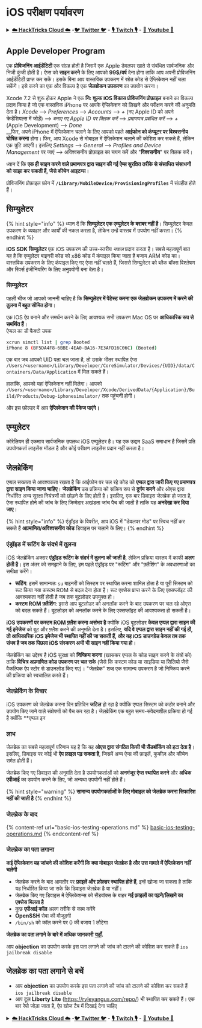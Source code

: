 # iOS परीक्षण पर्यावरण

<details>

<summary><a href="https://cloud.hacktricks.xyz/pentesting-cloud/pentesting-cloud-methodology"><strong>☁️ HackTricks Cloud ☁️</strong></a> -<a href="https://twitter.com/hacktricks_live"><strong>🐦 Twitter 🐦</strong></a> - <a href="https://www.twitch.tv/hacktricks_live/schedule"><strong>🎙️ Twitch 🎙️</strong></a> - <a href="https://www.youtube.com/@hacktricks_LIVE"><strong>🎥 Youtube 🎥</strong></a></summary>

* क्या आप किसी **साइबर सुरक्षा कंपनी** में काम करते हैं? क्या आप अपनी कंपनी को **HackTricks में विज्ञापित** देखना चाहते हैं? या क्या आपको **PEASS की नवीनतम संस्करण या HackTricks को PDF में डाउनलोड करने का उपयोग** करने की आवश्यकता है? [**सदस्यता योजनाएं**](https://github.com/sponsors/carlospolop) की जांच करें!
* [**The PEASS Family**](https://opensea.io/collection/the-peass-family) की खोज करें, हमारा एकल [**NFT**](https://opensea.io/collection/the-peass-family) संग्रह।
* [**आधिकारिक PEASS & HackTricks swag**](https://peass.creator-spring.com) प्राप्त करें
* [**💬**](https://emojipedia.org/speech-balloon/) [**Discord समूह**](https://discord.gg/hRep4RUj7f) या [**टेलीग्राम समूह**](https://t.me/peass) में **शामिल** हों या मुझे **Twitter** [**🐦**](https://github.com/carlospolop/hacktricks/tree/7af18b62b3bdc423e11444677a6a73d4043511e9/\[https:/emojipedia.org/bird/README.md)[**@carlospolopm**](https://twitter.com/hacktricks\_live)** का पालन करें**।
* **अपने हैकिंग ट्रिक्स को** [**hacktricks रेपो**](https://github.com/carlospolop/hacktricks) **और** [**hacktricks-cloud रेपो**](https://github.com/carlospolop/hacktricks-cloud) **में पीआर जमा करके अपना योगदान दें।**

</details>

## Apple Developer Program

एक **प्रोविजनिंग आईडेंटिटी** एक संग्रह होती है जिसमें एक Apple डेवलपर खाते से संबंधित सार्वजनिक और निजी कुंजी होती है। ऐप्स को **साइन करने** के लिए आपको **99$/वर्ष** देना होगा ताकि आप अपनी प्रोविजनिंग आईडेंटिटी प्राप्त कर सकें। इसके बिना आप वास्तविक उपकरण में स्रोत कोड से ऐप्लिकेशन नहीं चला सकेंगे। इसे करने का एक और विकल्प है एक **जेलब्रोकन उपकरण** का उपयोग करना।

Xcode 7.2 से शुरू होकर Apple ने एक **नि: शुल्क iOS विकास प्रोविजनिंग प्रोफ़ाइल** बनाने का विकल्प प्रदान किया है जो एक वास्तविक iPhone पर आपके ऐप्लिकेशन को लिखने और परीक्षण करने की अनुमति देता है। _Xcode_ --> _Preferences_ --> _Accounts_ --> _+_ (नए Apple ID को अपने क्रेडेंशियल्स में जोड़ें) --> _बनाए गए Apple ID पर क्लिक करें_ --> _प्रमाणपत्र प्रबंधित करें_ --> _+_ (Apple Development) --> _Done_\
\_\_फिर, अपने iPhone में ऐप्लिकेशन चलाने के लिए आपको पहले **आईफोन को कंप्यूटर पर विश्वसनीय घोषित करना** होगा। फिर, आप Xcode से मोबाइल में ऐप्लिकेशन चलाने की कोशिश कर सकते हैं, लेकिन एक त्रुटि आएगी। इसलिए _Settings_ --> _General_ --> _Profiles and Device Management_ पर जाएं --> अविश्वसनीय प्रोफ़ाइल का चयन करें और "**विश्वसनीय**" पर क्लिक करें।

ध्यान दें कि **एक ही साइन करने वाले प्रमाणपत्र द्वारा साइन की गई ऐप्स सुरक्षित तरीके से संसाधित संसाधनों को साझा कर सकती हैं, जैसे कीचेन आइटम्स**।

प्रोविजनिंग प्रोफ़ाइल फ़ोन में **`/Library/MobileDevice/ProvisioningProfiles`** में संग्रहीत होते हैं।

## **सिम्युलेटर**

{% hint style="info" %}
ध्यान दें कि **सिम्युलेटर एक एम्युलेटर के बराबर नहीं है**। सिम्युलेटर केवल उपकरण के व्यवहार और कार्यों की नकल करता है, लेकिन उन्हें वास्तव में उपयोग नहीं करता।
{% endhint %}

**iOS SDK सिम्युलेटर** एक iOS उपकरण की उच्च-स्तरीय _नकल_ प्रदान करता है। सबसे महत्वपूर्ण बात यह है कि एम्युलेटर बाइनरी कोड को x86 कोड में कंपाइल किया जाता है बजाय ARM कोड का। वास्तविक उपकरण के लिए कंपाइल किए गए ऐप्स नहीं चलते हैं, जिससे सिम्युलेटर को ब्लैक बॉक्स विश्लेषण और रिवर्स इंजीनियरिंग के लिए अनुपयोगी बना देता है।

### **सिम्युलेटर**

पहली चीज जो आपको जाननी चाहिए है कि **सिम्युलेटर में पेंटेस्ट करना एक जेलब्रोकन उपकरण में करने की तुलना में बहुत सीमित होगा**।

एक iOS ऐप बनाने और समर्थन करने के लिए आवश्यक सभी उपकरण Mac OS पर **आधिकारिक रूप से समर्थित हैं**।\
ऐप्पल का डी फैक्टो उपक
```bash
xcrun simctl list | grep Booted
iPhone 8 (BF5DA4F8-6BBE-4EA0-BA16-7E3AFD16C06C) (Booted)
```
एक बार जब आपको UID पता चल जाता है, तो उसके भीतर स्थापित ऐप्स `/Users/<username>/Library/Developer/CoreSimulator/Devices/{UID}/data/Containers/Data/Application` में मिल सकते हैं।

हालांकि, आपको यहां ऐप्लिकेशन नहीं मिलेगा। आपको `/Users/<username>/Library/Developer/Xcode/DerivedData/{Application}/Build/Products/Debug-iphonesimulator/` तक पहुंचनी होगी।

और इस फ़ोल्डर में आप **ऐप्लिकेशन की पैकेज पाएंगे।**

## एम्युलेटर

कोरेलियम ही एकमात्र सार्वजनिक उपलब्ध iOS एम्युलेटर है। यह एक उद्यम SaaS समाधान है जिसमें प्रति उपयोगकर्ता लाइसेंस मॉडल है और कोई परीक्षण लाइसेंस प्रदान नहीं करता है।

## जेलब्रेकिंग

एप्पल सख्तता से आवश्यकता रखता है कि आईफोन पर चल रहे कोड को **एप्पल द्वारा जारी किए गए प्रमाणपत्र द्वारा साइन किया जाना चाहिए**। **जेलब्रेकिंग** उस प्रक्रिया को सक्रिय रूप से **दुर्गम करने** और ओएस द्वारा निर्धारित अन्य सुरक्षा नियंत्रणों को छोड़ने के लिए होती है। इसलिए, एक बार डिवाइस जेलब्रेक हो जाता है, ऐप्स स्थापित होने की जांच के लिए जिम्मेदार अखंडता जांच पैच की जाती है ताकि यह **अनदेखा कर दिया जाए**।

{% hint style="info" %}
एंड्रॉइड के विपरीत, आप iOS में "डेवलपर मोड" पर स्विच नहीं कर सकते हैं **अप्रमाणित/अविश्वसनीय कोड** डिवाइस पर चलाने के लिए।
{% endhint %}

### एंड्रॉइड में रूटिंग के संदर्भ में तुलना

iOS जेलब्रेकिंग अक्सर **एंड्रॉइड रूटिंग के संदर्भ में तुलना की जाती है**, लेकिन प्रक्रिया वास्तव में काफी **अलग होती है**। इस अंतर को समझाने के लिए, हम पहले एंड्रॉइड पर "रूटिंग" और "फ़्लैशिंग" के अवधारणाओं का समीक्षा करेंगे।

* **रूटिंग**: इसमें सामान्यतः `su` बाइनरी को सिस्टम पर स्थापित करना शामिल होता है या पूरी सिस्टम को रूट किया गया कस्टम ROM से बदल देना होता है। रूट एक्सेस प्राप्त करने के लिए एक्सप्लॉइट की आवश्यकता नहीं होती है जब तक बूटलोडर उपयुक्त हो।
* **कस्टम ROM फ़्लैशिंग**: इससे आप बूटलोडर को अनलॉक करने के बाद उपकरण पर चल रहे ओएस को बदल सकते हैं। बूटलोडर को अनलॉक करने के लिए एक्सप्लॉइट की आवश्यकता हो सकती है।

**iOS उपकरणों पर कस्टम ROM फ़्लैश करना असंभव है** क्योंकि iOS बूटलोडर **केवल एप्पल द्वारा साइन की गई इमेजेज** को बूट और फ़्लैश करने की अनुमति देता है। इसलिए, **यदि वे एप्पल द्वारा साइन नहीं की गई हों, तो आधिकारिक iOS इमेजेज भी स्थापित नहीं की जा सकती हैं, और यह iOS डाउनग्रेड केवल तब तक संभव है जब तक पिछला iOS संस्करण अभी भी साइन नहीं किया गया हो**।

जेलब्रेकिंग का उद्देश्य है iOS सुरक्षा को **निष्क्रिय करना** (खासकर एप्पल के कोड साइन करने के तंत्रों को) ताकि **विचित्र अप्रमाणित कोड उपकरण पर चल सके** (जैसे कि कस्टम कोड या साइडिया या सिलियो जैसे वैकल्पिक ऐप स्टोर से डाउनलोड किए गए)। "जेलब्रेक" शब्द एक सामान्य उपकरण है जो निष्क्रिय करने की प्रक्रिया को स्वचालित करते हैं।

### जेलब्रेकिंग के विचार

iOS उपकरण को जेलब्रेक करना दिन प्रतिदिन **जटिल** हो रहा है क्योंकि एप्पल सिस्टम को कठोर बनाने और उपयोग किए जाने वाले संक्षेपणों को पैच कर रहा है। जेलब्रेकिंग एक बहुत समय-संवेदनशील प्रक्रिया हो गई है क्योंकि **एप्पल इन
### लाभ

जेलब्रेक का सबसे महत्वपूर्ण परिणाम यह है कि यह **ओएस द्वारा संगठित किसी भी सैंडबॉकिंग को हटा देता है**। इसलिए, डिवाइस पर कोई भी **ऐप फ़ाइल पढ़ सकता है**, जिसमें अन्य ऐप्स की फ़ाइलें, कुकीज़ और कीचेन समेत होती हैं।

जेलब्रेक किए गए डिवाइस की अनुमति देता है उपयोगकर्ताओं को **अनमंजूर ऐप्स स्थापित करने** और **अधिक एपीआई** का उपयोग करने के लिए, जो अन्यथा उपयोगी नहीं होते हैं।

{% hint style="warning" %}
**सामान्य उपयोगकर्ताओं के लिए मोबाइल को जेलब्रेक करना सिफारिश नहीं की जाती है**
{% endhint %}

### **जेलब्रेक के बाद**

{% content-ref url="basic-ios-testing-operations.md" %}
[basic-ios-testing-operations.md](basic-ios-testing-operations.md)
{% endcontent-ref %}

### **जेलब्रेक का पता लगाना**

**कई ऐप्लिकेशन यह जांचने की कोशिश करेंगी कि क्या मोबाइल जेलब्रेक है और उस मामले में ऐप्लिकेशन नहीं चलेगी**

* जेलब्रेक करने के बाद आमतौर पर **फ़ाइलें और फ़ोल्डर स्थापित होते हैं**, इन्हें खोजा जा सकता है ताकि यह निर्धारित किया जा सके कि डिवाइस जेलब्रेक है या नहीं।
* जेलब्रेक किए गए डिवाइस में ऐप्लिकेशन्स को सैंडबॉक्स के बाहर **नई फ़ाइलों का पढ़ने/लिखने का एक्सेस मिलता है**
* कुछ **एपीआई कॉल** अलग तरीके से काम करेंगे
* **OpenSSH** सेवा की मौजूदगी
* `/bin/sh` को कॉल करने पर 0 की बजाय 1 लौटेगा

**जेलब्रेक का पता लगाने के बारे में अधिक जानकारी** [**यहाँ**](https://www.trustwave.com/en-us/resources/blogs/spiderlabs-blog/jailbreak-detection-methods/)**.**

आप **objection** का उपयोग करके इस पता लगाने की जांच को टालने की कोशिश कर सकते हैं `ios jailbreak disable`

## **जेलब्रेक का पता लगाने से बचें**

* आप **objection** का उपयोग करके इस पता लगाने की जांच को टालने की कोशिश कर सकते हैं `ios jailbreak disable`
* आप टूल **Liberty Lite** (https://ryleyangus.com/repo/) भी स्थापित कर सकते हैं। एक बार रेपो जोड़ा जाता है, ऐप खोज टैब में दिखाई देना चाहिए

<details>

<summary><a href="https://cloud.hacktricks.xyz/pentesting-cloud/pentesting-cloud-methodology"><strong>☁️ HackTricks Cloud ☁️</strong></a> -<a href="https://twitter.com/hacktricks_live"><strong>🐦 Twitter 🐦</strong></a> - <a href="https://www.twitch.tv/hacktricks_live/schedule"><strong>🎙️ Twitch 🎙️</strong></a> - <a href="https://www.youtube.com/@hacktricks_LIVE"><strong>🎥 Youtube 🎥</strong></a></summary>

* क्या आप **साइबर सुरक्षा कंपनी** में काम करते हैं? क्या आप अपनी कंपनी को **HackTricks में विज्ञापित** देखना चाहते हैं? या क्या आपको **PEASS के नवीनतम संस्करण या HackTricks को PDF में डाउनलोड करने की अनुमति** चाहिए? [**सदस्यता योजनाएं**](https://github.com/sponsors/carlospolop) की जांच करें!
* खोजें [**The PEASS Family**](https://opensea.io/collection/the-peass-family), हमारा विशेष [**NFT**](https://opensea.io/collection/the-peass-family) संग्रह
* प्राप्त करें [**आधिकारिक PEASS और HackTricks swag**](https://peass.creator-spring.com)
* **शामिल हों** [**💬**](https://emojipedia.org/speech-balloon/) [**Discord समूह**](https://discord.gg/hRep4RUj7f) या [**टेलीग्राम समूह**](https://t.me/peass) या मुझे **ट्विटर** पर **फ़ॉलो** करें [**🐦**](https://github.com/carlospolop/hacktricks/tree/7af18b62b3bdc423e11444677a6a73d4043511e9/\[https:/emojipedia.org/bird/README.md)[**@carlospolopm**](https://twitter.com/hacktricks\_live)**.**
* **अपने हैकिंग ट्रिक्स साझा करें, PRs सबमिट करके** [**hacktricks repo**](https://github.com/carlospolop/hacktricks) **और** [**hacktricks-cloud repo**](https://github.com/carlospolop/hacktricks-cloud) **को**।

</details>
